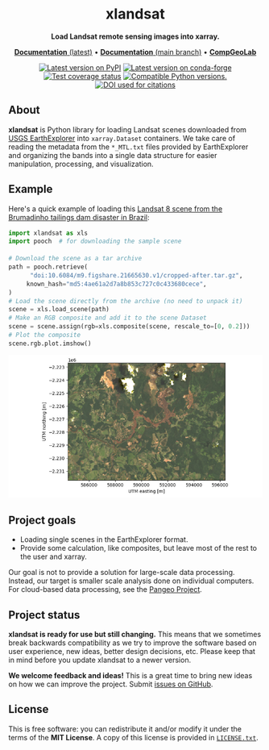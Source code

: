 <h1 align="center">xlandsat</h1>
<p align="center"><strong>Load Landsat remote sensing images into xarray.</strong></p>
<p align="center">
<a href="https://www.compgeolab.org/xlandsat"><strong>Documentation</strong> (latest)</a> •
<a href="https://www.compgeolab.org/xlandsat/dev"><strong>Documentation</strong> (main branch)</a> •
<a href="https://www.compgeolab.org"><strong>CompGeoLab</strong></a>
</p>

<p align="center">
<a href="https://pypi.python.org/pypi/xlandsat"><img src="http://img.shields.io/pypi/v/xlandsat.svg?style=flat-square" alt="Latest version on PyPI"></a>
<a href="https://github.com/conda-forge/xlandsat-feedstock"><img src="https://img.shields.io/conda/vn/conda-forge/xlandsat.svg?style=flat-square" alt="Latest version on conda-forge"></a>
<a href="https://codecov.io/gh/compgeolab/xlandsat"><img src="https://img.shields.io/codecov/c/github/compgeolab/xlandsat/main.svg?style=flat-square" alt="Test coverage status"></a>
<a href="https://pypi.python.org/pypi/xlandsat"><img src="https://img.shields.io/pypi/pyversions/xlandsat.svg?style=flat-square" alt="Compatible Python versions."></a>
<a href="https://doi.org/10.5281/zenodo.7395473"><img src="https://img.shields.io/badge/doi-10.5281%2Fzenodo.7395473-blue?style=flat-square" alt="DOI used for citations"></a>
</p>

## About

**xlandsat** is Python library for loading Landsat scenes downloaded from
[USGS EarthExplorer](https://earthexplorer.usgs.gov) into `xarray.Dataset`
containers.
We take care of reading the metadata from the `*_MTL.txt` files provided by
EarthExplorer and organizing the bands into a single data structure for easier
manipulation, processing, and visualization.

## Example

Here's a quick example of loading this [Landsat 8 scene from the Brumadinho
tailings dam disaster in Brazil](https://doi.org/10.6084/m9.figshare.21665630.v1):

```python
import xlandsat as xls
import pooch  # for downloading the sample scene

# Download the scene as a tar archive
path = pooch.retrieve(
      "doi:10.6084/m9.figshare.21665630.v1/cropped-after.tar.gz",
     known_hash="md5:4ae61a2d7a8b853c727c0c433680cece",
)
# Load the scene directly from the archive (no need to unpack it)
scene = xls.load_scene(path)
# Make an RGB composite and add it to the scene Dataset
scene = scene.assign(rgb=xls.composite(scene, rescale_to=[0, 0.2]))
# Plot the composite
scene.rgb.plot.imshow()
```

![RGB map showing the flooded plain after the dam collapse as light brown.]( https://raw.githubusercontent.com/compgeolab/xlandsat/main/doc/_static/readme-example.jpg)

## Project goals

* Loading single scenes in the EarthExplorer format.
* Provide some calculation, like composites, but leave most of the rest to the
  user and xarray.

Our goal is not to provide a solution for large-scale data processing. Instead,
our target is smaller scale analysis done on individual computers. For
cloud-based data processing, see the [Pangeo Project](https://pangeo.io).

## Project status

**xlandsat is ready for use but still changing.**
This means that we sometimes break backwards compatibility as we try to
improve the software based on user experience, new ideas, better design
decisions, etc. Please keep that in mind before you update xlandsat to a newer
version.

**We welcome feedback and ideas!** This is a great time to bring new ideas on
how we can improve the project.
Submit [issues on GitHub](https://github.com/compgeolab/xlandsat/issues).

## License

This is free software: you can redistribute it and/or modify it under the terms
of the **MIT License**. A copy of this license is provided in
[`LICENSE.txt`](https://github.com/compgeolab/xlandsat/blob/main/LICENSE.txt).

